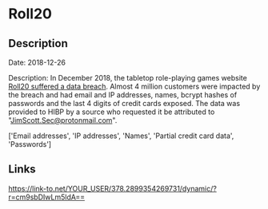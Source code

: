 # Roll20

## Description

Date: 2018-12-26

Description:
In December 2018, the tabletop role-playing games website <a href="https://app.roll20.net/forum/post/7209691/roll20-security-breach" target="_blank" rel="noopener">Roll20 suffered a data breach</a>. Almost 4 million customers were impacted by the breach and had email and IP addresses, names, bcrypt hashes of passwords and the last 4 digits of credit cards exposed. The data was provided to HIBP by a source who requested it be attributed to &quot;JimScott.Sec@protonmail.com&quot;.


['Email addresses', 'IP addresses', 'Names', 'Partial credit card data', 'Passwords']

## Links

https://link-to.net/YOUR_USER/378.2899354269731/dynamic/?r=cm9sbDIwLm5ldA==